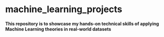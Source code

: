 # machine_learning_projects
#### This repository is to showcase my hands-on technical skills of applying Machine Learning theories in real-world datasets
